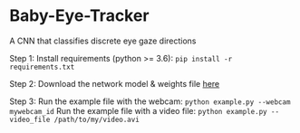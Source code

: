 # Baby-Eye-Tracker
A CNN that classifies discrete eye gaze directions

Step 1:
Install requirements (python >= 3.6):
`pip install -r requirements.txt`

Step 2:
Download the network model & weights file [here](https://www.cs.tau.ac.il/~yotamerel/eye_discrete_model_and_weights.h5)

Step 3:
Run the example file with the webcam:
`python example.py --webcam mywebcam_id`
Run the example file with a video file:
`python example.py --video_file /path/to/my/video.avi`
